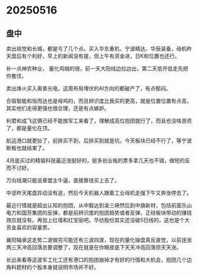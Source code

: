 # 20250516

## 盘中

卖出视觉和长城，都是亏了几个点。买入华东重机、宁波精达、华辰装备，母机昨天盘后有个利好，早上的新闻没有提，但上午有资金进，日K和位置也还行。

补一点神农种业， 量化鸡贼的很，前一天大阳线边拉边出，第二天低开低走先把你套住。

卖出烽火买入奥普光电，这周布局埋伏的AI方向的都破产了，有点郁闷。

合锻智能和恒而达也是母鸡的，而且辨识度比我买的更高，就是位置位置有点高，其实他们走得更强也很合理，还是有点嫉妒。

利君和成飞这俩已经不能按军工来看了，理解成高位抱团就行了，而且也没啥游资了，都是量化在顶。

航运港口就更扯了，前排买不到，后排买到就是坑，今天板块已经不行了，等宁波断板也就结束了。

4月底买过的精锻科技最近涨挺好的，挺多创业板的票多拿几天也不错，做短的反而不讨好。

万向钱潮只能说章盟主牛逼，直接靠钱买上去了。

中坚昨天尾盘异动没有追，然后今天机器人跟着工业母机走强下午又奔涨停去了。

最近行情就是超出认知的抱团，从中毅达到渝三峡然后到中旗新材，包括前面乐山电力和国芳集团的反弹，都是前辨识度的抱团趋势或者反弹，正经板块带动的赚钱效应就没有。再加上红墙和红宝丽吧。华纺股份其实还没破5日线的，这也是个大资金喜欢的容量票。

襄阳轴承这走势二波做完可能还有三波四波，现在的量化操盘真反直觉，以前连涨两三天冲高回落总要调整了，现在就是在你眼皮底下天天冲高回落但天天涨。

长远来看等这波军工化工还有港口的抱团崩掉才有好的行情和大机会，抱团几个边角料题材的个股本身就说明市场并不好。
